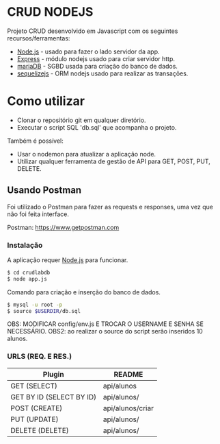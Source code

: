 # CRUD NODEJS


Projeto CRUD desenvolvido em Javascript com os seguintes recursos/ferramentas:

  - [Node.js] - usado para fazer o lado servidor da app.
  - [Express] - módulo nodejs usado para criar servidor http.
  - [mariaDB] - SGBD usada para criação do banco de dados.
  - [sequelizejs] - ORM nodejs usado para realizar as transações.
 
# Como utilizar

  - Clonar o repositório git em qualquer diretório.
  - Executar o script SQL 'db.sql' que acompanha o projeto.

Também é possível:
  - Usar o nodemon para atualizar a aplicação node.
  - Utilizar qualquer ferramenta de gestão de API para GET, POST, PUT, DELETE.
    

## Usando Postman

Foi utilizado o Postman para fazer as requests e responses, uma vez que não foi feita interface.

Postman: https://www.getpostman.com

### Instalação

A aplicação requer [Node.js](https://nodejs.org/) para funcionar.


```sh
$ cd crudlabdb
$ node app.js
```
Comando para criação e inserção do banco de dados.
```sh
$ mysql -u root -p
$ source $USERDIR/db.sql
```
OBS: MODIFICAR config/env.js E TROCAR O USERNAME E SENHA SE NECESSÁRIO.
OBS2: ao realizar o source do script serão inseridos 10 alunos.
### URLS (REQ. E RES.)

| Plugin | README |
| ------ | ------ |
| GET (SELECT) | api/alunos |
| GET BY ID (SELECT BY ID)| api/alunos/<AlunoId> |
| POST (CREATE)| api/alunos/criar |
| PUT (UPDATE)| api/alunos/<id> |
| DELETE (DELETE)| api/alunos/<id> |

   [node.js]: <http://nodejs.org>
   [MariaDB]: <https://mariadb.org>
   [sequelizejs]: <http://docs.sequelizejs.com>
   [express]: <http://expressjs.com>
   [AngularJS]: <http://angularjs.org>
